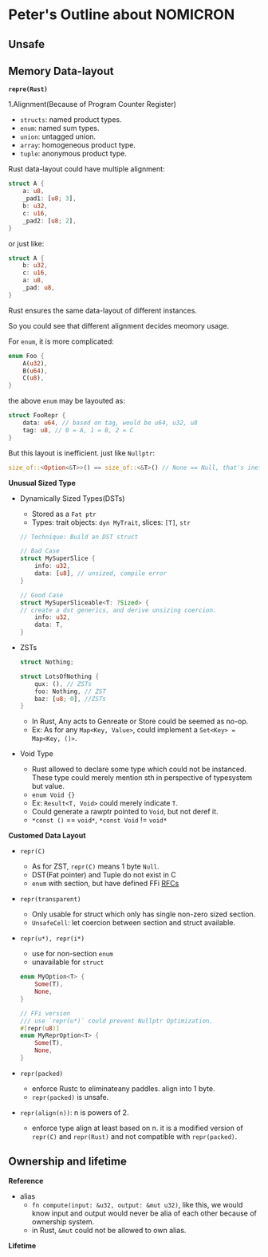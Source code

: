 # Peter's Outline about NOMICRON

## Unsafe

## Memory Data-layout

**`repre(Rust)`**

1.Alignment(Because of Program Counter Register)

- `structs`: named product types.
- `enum`: named sum types.
- `union`: untagged union.
- `array`: homogeneous product type.
- `tuple`: anonymous product type.

Rust data-layout could have multiple alignment:

```rust 
struct A {
    a: u8,
    _pad1: [u8; 3],
    b: u32,
    c: u16,
    _pad2: [u8; 2],
}
```

or just like:

```rust
struct A {
    b: u32,
    c: u16,
    a: u8,
    _pad: u8,
}
```

Rust ensures the same data-layout of different instances. 

So you could see that different alignment decides meomory usage.

For `enum`, it is more complicated:

```rust
enum Foo {
    A(u32),
    B(u64),
    C(u8),
}
```

the above `enum` may be layouted as:

```rust
struct FooRepr {
    data: u64, // based on tag, would be u64, u32, u8
    tag: u8, // 0 = A, 1 = B, 2 = C
}
```

But this layout is inefficient. just like `Nullptr`:

```rust
size_of::<Option<&T>>() == size_of::<&T>() // None == Null, that's inefficient
```

**Unusual Sized Type**

- Dynamically Sized Types(DSTs)
    - Stored as a `Fat ptr`
    - Types: trait objects: `dyn MyTrait`, slices: `[T]`, `str`
    ```rust
    // Technique: Build an DST struct

    // Bad Case
    struct MySuperSlice {
        info: u32,
        data: [u8], // unsized, compile error
    }

    // Good Case
    struct MySuperSliceable<T: ?Sized> { 
    // create a dst generics, and derive unsizing coercion.
        info: u32,
        data: T,
    }
    ```
- ZSTs
    ```rust
    struct Nothing;

    struct LotsOfNothing {
        qux: (), // ZSTs
        foo: Nothing, // ZST
        baz: [u8; 0], //ZSTs
    }
    ```
    - In Rust, Any acts to Genreate or Store could be seemed as no-op.
    - Ex: As for any `Map<Key, Value>`, could implement a `Set<Key> = Map<Key, ()>`.

- Void Type
    - Rust allowed to declare some type which could not be instanced. These type could merely mention sth in perspective of typesystem but value.
    - `enum Void {}`
    - Ex: `Result<T, Void>` could merely indicate `T`.
    - Could generate a rawptr pointed to `Void`, but not deref it.
    - `*const ()` == `void*`, `*const Void` != `void*`

**Customed Data Layout**
 - `repr(C)`
    - As for ZST, `repr(C)` means 1 byte `Null`.
    - DST(Fat pointer) and Tuple do not exist in C
    - `enum` with section, but have defined FFi [RFCs](https://github.com/rust-lang/rfcs/blob/master/text/2195-really-tagged-unions.md)

- `repr(transparent)`
    - Only usable for struct which only has single non-zero sized section.
    - `UnsafeCell`: let coercion between section and struct available.

- `repr(u*), repr(i*)`
    - use for non-section `enum`
    - unavailable for `struct`
    ```rust
    enum MyOption<T> {
        Some(T),
        None,
    }

    // FFi version
    /// use `repr(u*)` could prevent Nullptr Optimization.
    #[repr(u8)]
    enum MyReprOption<T> {
        Some(T),
        None,
    }
    ```

- `repr(packed)`
    - enforce Rustc to eliminateany paddles. align into 1 byte.
    - `repr(packed)` is unsafe.

- `repr(align(n))`: n is powers of 2.
    - enforce type align at least based on n. it is a modified version of `repr(C)` and `repr(Rust)` and not compatible with `repr(packed)`.

## Ownership and lifetime

**Reference**

- alias
    - `fn compute(input: &u32, output: &mut u32)`, like this, we would know input and output would never be alia of each other because of ownership system.
    - in Rust, `&mut` could not be allowed to own alias.

**Lifetime**


